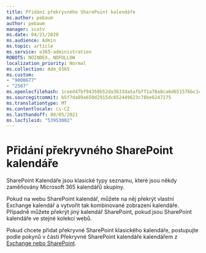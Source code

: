 ```yaml
---
title: Přidání překryvného SharePoint kalendáře
ms.author: pebaum
author: pebaum
manager: scotv
ms.date: 04/21/2020
ms.audience: Admin
ms.topic: article
ms.service: o365-administration
ROBOTS: NOINDEX, NOFOLLOW
localization_priority: Normal
ms.collection: Adm_O365
ms.custom:
- "9000677"
- "2587"
ms.openlocfilehash: 1ceed47bf94350b52da3633da5afbff1a70a8ca6d651576bc1d89acdbaf7af65
ms.sourcegitcommit: b5f7da89a650d2915dc652449623c78be6247175
ms.translationtype: MT
ms.contentlocale: cs-CZ
ms.lasthandoff: 08/05/2021
ms.locfileid: "53953002"
---
```

# <a name="adding-an-overlay-to-a-sharepoint-calendar"></a>Přidání překryvného SharePoint kalendáře

SharePoint Kalendáře jsou klasické typy seznamu, které jsou někdy zaměňovány Microsoft 365 kalendářů skupiny.
 
Pokud na webu SharePoint kalendář, můžete na něj překrýt vlastní Exchange kalendář a vytvořit tak kombinované zobrazení kalendáře. Případně můžete překrýt jiný kalendář SharePoint, pokud jsou SharePoint kalendáře ve stejné kolekci webů.
 
Pokud chcete přidat překryvné SharePoint klasického kalendáře, postupujte podle pokynů v části Překryvné SharePoint kalendáře kalendářem z [Exchange nebo SharePoint](https://support.office.com/article/Overlay-a-SharePoint-calendar-with-a-calendar-from-Exchange-or-SharePoint-4CAEBE59-3994-4A94-9322-B31ABB8A5E9A).
